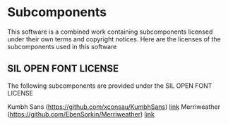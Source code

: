 # Subcomponents

This software is a combined work containing
subcomponents licensed under their own terms and 
copyright notices. Here are the licenses of
the subcomponents used in this software

## SIL OPEN FONT LICENSE

The following subcomponents are provided under the SIL OPEN FONT LICENSE

Kumbh Sans (https://github.com/xconsau/KumbhSans) [link](./licenses/LICENSE-kumbhsans.txt)
Merriweather (https://github.com/EbenSorkin/Merriweather) [link](./licenses/LICENSE-merriweather.txt)
